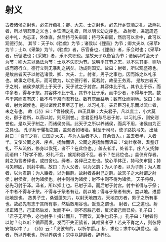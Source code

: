 # 射义
古者诸侯之射也，必先行燕礼；卿、大夫、士之射也，必先行乡饮酒之礼。故燕礼者，所以明君臣之义也；乡饮酒之礼者，所以明长幼之序也。
故射者，进退周还必中礼，内志正，外体直，然后持弓矢审固；持弓矢审固，然后可以言中，此可以观德行矣。
其节：天子以《驺虞》为节；诸侯以《貍首》为节；卿大夫以《采苹》为节；士以《采繁》为节。《驺虞》者，乐官备也，《貍首》者，乐会时也；《采苹》者，乐循法也；《采繁》者，乐不失职也。是故天子以备官为节；诸侯以时会天子为节；卿大夫以循法为节；士以不失职为节。故明乎其节之志，以不失其事，则功成而德行立，德行立则无暴乱之祸矣。功成则国安。故曰：射者，所以观盛德也。
是故古者天子以射选诸侯、卿、大夫、士。射者，男子之事也，因而饰之以礼乐也。故事之尽礼乐，而可数为，以立德行者，莫若射，故圣王务焉。
是故古者天子之制，诸侯岁献贡士于天子，天子试之于射宫。其容体比于礼，其节比于乐，而中多者，得与于祭。其容体不比于礼，其节不比于乐，而中少者，不得与于祭。数与于祭而君有庆；数不与于祭而君有让。数有庆而益地；数有让而削地。故曰：射者，射为诸侯也。是以诸侯君臣尽志于射，以习礼乐。夫君臣习礼乐而以流亡者，未之有也。
故《诗》曰：「曾孙侯氏，四正具举；大夫君子，凡以庶士，小大莫处，御于君所，以燕以射，则燕则誉。」言君臣相与尽志于射，以习礼乐，则安则誉也。是以天子制之，而诸侯务焉。此天子之所以养诸侯，而兵不用，诸侯自为正之具也。
孔子射于矍相之圃，盖观者如堵墙。射至于司马，使子路执弓矢，出延射曰：「贲军之将，亡国之大夫，与为人后者不入，其余皆入。」盖去者半，入者半。又使公罔之裘、序点，扬觯而语，公罔之裘扬觯而语曰：「幼壮孝弟，耆耋好礼，不从流俗，修身以俟死，者不？在此位也。」盖去者半，处者半。序点又扬觯而语曰：「好学不倦，好礼不变，旄期称道不乱，者不？在此位也。」盖仅有存者。
射之为言者绎也，或曰舍也。绎者，各绎己之志也。故心平体正，持弓矢审固；持弓矢审固，则射中矣。故曰：为人父者，以为父鹄；为人子者，以为子鹄；为人君者，以为君鹄；为人臣者，以为臣鹄。故射者各射己之鹄。故天子之大射谓之射侯；射侯者，射为诸侯也。射中则得为诸侯；射不中则不得为诸侯。
天子将祭，必先习射于泽。泽者，所以择士也。已射于泽，而后射于射宫。射中者得与于祭；不中者不得与于祭。不得与于祭者有让，削以地；得与于祭者有庆，益以地。进爵绌地是也。
故男子生，桑弧蓬矢六，以射天地四方。天地四方者，男子之所有事也。故必先有志于其所有事，然后敢用谷也。饭食之谓也。
射者，仁之道也。射求正诸己，己正然后发，发而不中，则不怨胜己者，反求诸己而已矣。孔子曰：「君子无所争，必也射乎！揖让而升，下而饮，其争也君子。」
孔子曰：「射者何以射？何以听？循声而发，发而不失正鹄者，其唯贤者乎！若夫不肖之人，则彼将安能以中？」
《诗》云：「发彼有的，以祈尔爵。」祈，求也；求中以辞爵也。酒者，所以养老也，所以养病也；求中以辞爵者，辞养也。
